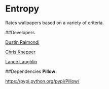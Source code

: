 Entropy
=======

Rates wallpapers based on a variety of criteria.


##Developers

[Dustin Raimondi](https://www.github.com/raimondi1337)

[Chris Knepper](https://www.github.com/chrisknepper)

[Lance Laughlin](https://www.github.com/ExplosiveHippo)

##Dependencies
**Pillow:**

https://pypi.python.org/pypi/Pillow/

